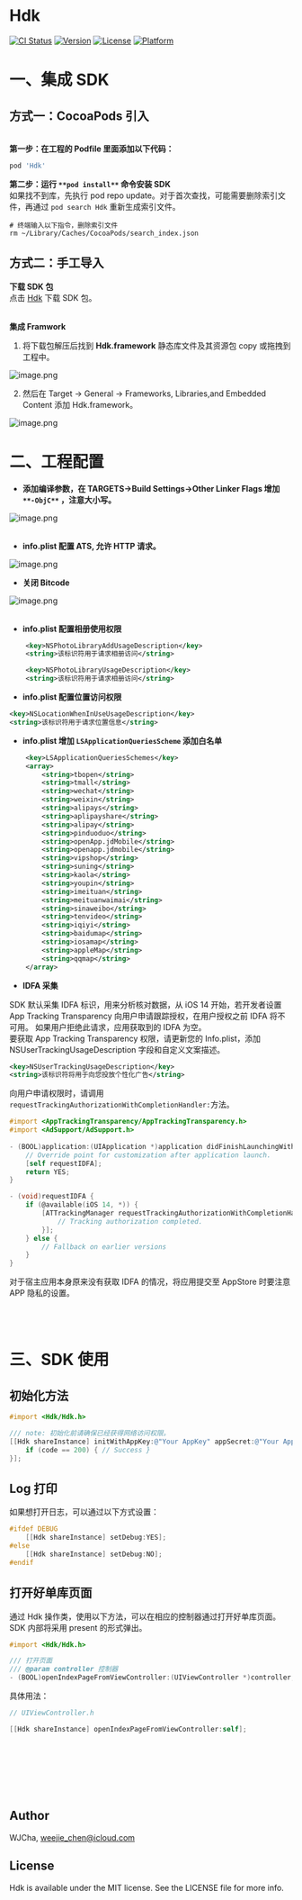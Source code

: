 # Hdk

[![CI Status](https://img.shields.io/travis/WJCha/Hdk.svg?style=flat)](https://travis-ci.org/WJCha/Hdk)
[![Version](https://img.shields.io/cocoapods/v/Hdk.svg?style=flat)](https://cocoapods.org/pods/Hdk)
[![License](https://img.shields.io/cocoapods/l/Hdk.svg?style=flat)](https://cocoapods.org/pods/Hdk)
[![Platform](https://img.shields.io/cocoapods/p/Hdk.svg?style=flat)](https://cocoapods.org/pods/Hdk)

# 一、集成 SDK
## 方式一：CocoaPods 引入

<br />**第一步：在工程的 Podfile 里面添加以下代码：**
```ruby
pod 'Hdk'
```
**第二步：运行 **`**pod install**`** 命令安装 SDK**<br />如果找不到库，先执行 pod repo update。对于首次查找，可能需要删除索引文件，再通过 `pod search Hdk` 重新生成索引文件。
```shell
# 终端输入以下指令，删除索引文件
rm ~/Library/Caches/CocoaPods/search_index.json
```
## 方式二：手工导入
**下载 SDK 包**<br />点击 [Hdk](http://files-fqapps-com.cdn.fudaiapp.com/app-hdksdk2-20210818-183954.zip) 下载 SDK 包。<br />​

**集成 Framwork**

1. 将下载包解压后找到 **Hdk.framework** 静态库文件及其资源包 copy 或拖拽到工程中。

![image.png](https://cdn.nlark.com/yuque/0/2021/png/22021491/1628924578093-a611629c-d628-40cd-b90c-5109a90dcd9d.png#clientId=u9b14c792-06d5-4&from=paste&height=224&id=u8c818d05&margin=%5Bobject%20Object%5D&name=image.png&originHeight=448&originWidth=508&originalType=binary&ratio=1&size=273867&status=done&style=none&taskId=u9a126241-19ee-41f9-aad3-e1aa02a2f93&width=254)

2. 然后在 Target -> General -> Frameworks, Libraries,and Embedded Content 添加 Hdk.framework。

![image.png](https://cdn.nlark.com/yuque/0/2021/png/22021491/1628926219976-bae6d3ce-ab5e-4fec-be97-f701d86492b9.png#clientId=uc1774e45-a8cc-4&from=paste&height=170&id=BZG5r&margin=%5Bobject%20Object%5D&name=image.png&originHeight=340&originWidth=1070&originalType=binary&ratio=1&size=31896&status=done&style=none&taskId=u8f0d0279-1264-431b-a0fa-515cc0852ed&width=535)<br />

# 二、工程配置

- **添加编译参数，在 TARGETS->Build Settings->Other Linker Flags 增加 **`**-ObjC**`** ，注意大小写。**

![image.png](https://cdn.nlark.com/yuque/0/2021/png/22021491/1628921097333-4fb6e84b-1434-418c-89ac-0a5c4716223c.png#clientId=u97d89b08-e395-4&from=paste&height=356&id=ude3659e3&margin=%5Bobject%20Object%5D&name=image.png&originHeight=712&originWidth=1400&originalType=binary&ratio=1&size=127059&status=done&style=none&taskId=ud271a4b4-219d-4d8b-b5b8-9a3fcfacc84&width=700)<br />​<br />

- **info.plist 配置 ATS, 允许 HTTP 请求。**

![image.png](https://cdn.nlark.com/yuque/0/2021/png/22021491/1628921298926-3deec292-96f3-4bac-b850-c799e7a9948e.png#clientId=u97d89b08-e395-4&from=paste&height=41&id=u19e1baa9&margin=%5Bobject%20Object%5D&name=image.png&originHeight=82&originWidth=1216&originalType=binary&ratio=1&size=18402&status=done&style=none&taskId=u22a89188-cca1-4cf7-b314-88f3390ff3e&width=608)<br />

- **关闭 Bitcode**

![image.png](https://cdn.nlark.com/yuque/0/2021/png/22021491/1628921374967-72b85ec6-de51-4b69-b7d2-ec76a1b7d886.png#clientId=u97d89b08-e395-4&from=paste&height=147&id=u7abb179d&margin=%5Bobject%20Object%5D&name=image.png&originHeight=294&originWidth=1334&originalType=binary&ratio=1&size=41598&status=done&style=none&taskId=ucb883392-27f2-48f0-80be-f94ed96edc8&width=667)<br />​<br />

- **info.plist 配置相册使用权限**
```xml
    <key>NSPhotoLibraryAddUsageDescription</key>
    <string>该标识符用于请求相册访问</string>

    <key>NSPhotoLibraryUsageDescription</key>
    <string>该标识符用于请求相册访问</string>
```


- **info.plist 配置位置访问权限**
```xml
<key>NSLocationWhenInUseUsageDescription</key>
<string>该标识符用于请求位置信息</string>
```


- **info.plist  增加 **`LSApplicationQueriesScheme`** 添加白名单**
```xml
    <key>LSApplicationQueriesSchemes</key>
    <array>
        <string>tbopen</string>
        <string>tmall</string>
        <string>wechat</string>
        <string>weixin</string>
        <string>alipays</string>
        <string>aplipayshare</string>
        <string>alipay</string>
        <string>pinduoduo</string>
        <string>openApp.jdMobile</string>
        <string>openapp.jdmobile</string>
        <string>vipshop</string>
        <string>suning</string>
        <string>kaola</string>
        <string>youpin</string>
        <string>imeituan</string>
        <string>meituanwaimai</string>
        <string>sinaweibo</string>
        <string>tenvideo</string>
        <string>iqiyi</string>
        <string>baidumap</string>
        <string>iosamap</string>
        <string>appleMap</string>
        <string>qqmap</string>
    </array>
```


- **IDFA 采集**

SDK 默认采集 IDFA 标识，用来分析核对数据，从 iOS 14 开始，若开发者设置 App Tracking Transparency 向用户申请跟踪授权，在用户授权之前 IDFA 将不可用。 如果用户拒绝此请求，应用获取到的 IDFA 为空。<br />要获取 App Tracking Transparency 权限，请更新您的 Info.plist，添加 NSUserTrackingUsageDescription 字段和自定义文案描述。
```xml
<key>NSUserTrackingUsageDescription</key>
<string>该标识符将用于向您投放个性化广告</string>
```
向用户申请权限时，请调用 `requestTrackingAuthorizationWithCompletionHandler:`方法。
```objectivec
#import <AppTrackingTransparency/AppTrackingTransparency.h>
#import <AdSupport/AdSupport.h>
  
- (BOOL)application:(UIApplication *)application didFinishLaunchingWithOptions:(NSDictionary *)launchOptions {
    // Override point for customization after application launch.
    [self requestIDFA];
    return YES;
}

- (void)requestIDFA {
    if (@available(iOS 14, *)) {
        [ATTrackingManager requestTrackingAuthorizationWithCompletionHandler:^(ATTrackingManagerAuthorizationStatus status) {
            // Tracking authorization completed. 
        }];
    } else {
        // Fallback on earlier versions
    }
}
```
对于宿主应用本身原来没有获取 IDFA 的情况，将应用提交至 AppStore 时要注意 APP 隐私的设置。<br />​

​<br />
# 三、SDK 使用
## 初始化方法
```objectivec
#import <Hdk/Hdk.h>

/// note: 初始化前请确保已经获得网络访问权限。
[[Hdk shareInstance] initWithAppKey:@"Your AppKey" appSecret:@"Your AppSecret" onResult:^(int code, NSString * _Nonnull message) {
    if (code == 200) { // Success } 
}];
```


## Log 打印
如果想打开日志，可以通过以下方式设置：
```objectivec
#ifdef DEBUG
    [[Hdk shareInstance] setDebug:YES];
#else
    [[Hdk shareInstance] setDebug:NO];
#endif
```
## 打开好单库页面
通过 Hdk 操作类，使用以下方法，可以在相应的控制器通过打开好单库页面。SDK 内部将采用 present 的形式弹出。
```objectivec
#import <Hdk/Hdk.h>

/// 打开页面
/// @param controller 控制器
- (BOOL)openIndexPageFromViewController:(UIViewController *)controller;
```
具体用法：
```objectivec
// UIViewController.h

[[Hdk shareInstance] openIndexPageFromViewController:self];
```

<br />

# ​<br />


## Author

WJCha, weejie_chen@icloud.com

## License

Hdk is available under the MIT license. See the LICENSE file for more info.


